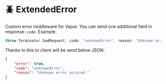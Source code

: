 # :beetle: ExtendedError

Custom error middleware for Vapor. You can send one additional field in response: `code`. Example:

```swift
throw Terminate(.badRequest, code: "unknownError", reason: "Unknown error occured.")
```

Thanks to this to client will be send below JSON:

```json
{
    "error": true,
    "code": "unknownError",
    "reason": "Unknown error occured."
}
```
